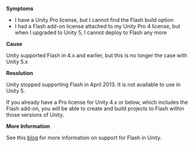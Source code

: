 
        

**Symptoms** 

*   I have a Unity Pro license, but I cannot find the Flash build option
*   I had a Flash add-on license attached to my Unity Pro 4 license, but when I upgraded to Unity 5, I cannot deploy to Flash any more

**Cause** 

Unity supported Flash in 4.x and earlier, but this is no longer the case with Unity 5.x

**Resolution** 

Unity stopped supporting Flash in April 2013. It is not available to use in Unity 5. 

If you already have a Pro license for Unity 4.x or below, which includes the Flash add-on, you will be able to create and build projects to Flash within those versions of Unity.

**More Information** 

See this [blog](http://blogs.unity3d.com/2013/04/23/sunsetting-flash/) for more information on support for Flash in Unity.

      